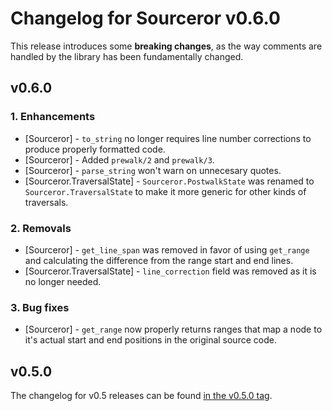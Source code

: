 # Changelog for Sourceror v0.6.0

This release introduces some **breaking changes**, as the way comments are
handled by the library has been fundamentally changed.

## v0.6.0

### 1. Enhancements
  * [Sourceror] - `to_string` no longer requires line number corrections to
    produce properly formatted code.
  * [Sourceror] - Added `prewalk/2` and `prewalk/3`.
  * [Sourceror] - `parse_string` won't warn on unnecesary quotes.
  * [Sourceror.TraversalState] - `Sourceror.PostwalkState` was renamed to
    `Sourceror.TraversalState` to make it more generic for other kinds of
    traversals.

### 2. Removals
  * [Sourceror] - `get_line_span` was removed in favor of using `get_range` and
    calculating the difference from the range start and end lines.
  * [Sourceror.TraversalState] - `line_correction` field was removed as it is no
    longer needed.

### 3. Bug fixes
  * [Sourceror] - `get_range` now properly returns ranges that map a node to
    it's actual start and end positions in the original source code.

## v0.5.0

The changelog for v0.5 releases can be found [in the v0.5.0
tag](https://github.com/doorgan/sourceror/blob/v0.5.0/CHANGELOG.md).
